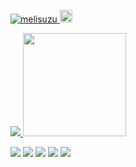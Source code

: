 <p align="left"> 
  <a href="https://github.com/yk-mt12/yk-mt12/">
    <img src="https://komarev.com/ghpvc/?username=melisuzu&color=blueviolet" alt="melisuzu" />
  </a>
  <a href="http://twitter.com/melisuzu_n">
    <img height="20" src="https://img.shields.io/twitter/follow/melisuzu_n?label=twitter&style=social" />
  </a>

<p align="left"> 
  <a href="https://github.com/anuraghazra/github-readme-stats">
    <img src="https://github-readme-stats.vercel.app/api/top-langs/?username=melisuzu&layout=compact&theme=stars"/>
  </a>
  <a href="https://github.com/anuraghazra/github-readme-stats">
    <img height="165" src="https://github-readme-stats.vercel.app/api?username=melisuzu&show_icons=true&theme=stars" />
  </a>
</p>


<!-- [![](https://github-readme-stats.vercel.app/api/top-langs/?username=melisuzu&layout=compact)](https://github.com/anuraghazra/github-readme-stats)

[![](https://github-readme-stats.vercel.app/api?username=melisuzu&show_icons=true&theme=stars)

 -->

[![](https://raw.githubusercontent.com/melisuzu/melisuzu/main/profile-summary-card-output/github_dark/0-profile-details.svg)](https://github.com/vn7n24fzkq/github-profile-summary-cards)
[![](https://raw.githubusercontent.com/melisuzu/melisuzu/main/profile-summary-card-output/github_dark/1-repos-per-language.svg)](https://github.com/vn7n24fzkq/github-profile-summary-cards) 
[![](https://raw.githubusercontent.com/melisuzu/melisuzu/main/profile-summary-card-output/github_dark/2-most-commit-language.svg)](https://github.com/vn7n24fzkq/github-profile-summary-cards)
[![](https://raw.githubusercontent.com/melisuzu/melisuzu/main/profile-summary-card-output/github_dark/3-stats.svg)](https://github.com/vn7n24fzkq/github-profile-summary-cards)
[![](https://raw.githubusercontent.com/melisuzu/melisuzu/main/profile-summary-card-output/github_dark/4-productive-time.svg)](https://github.com/vn7n24fzkq/github-profile-summary-cards)

<!-- [![](https://github-readme-stats.vercel.app/api/wakatime?username=melisuzu)](https://github.com/anuraghazra/github-readme-stats)

<img src="https://github.com/melisuzu/melisuzu/blob/main/images/stat.svg" alt="Alternative Text"/> -->



